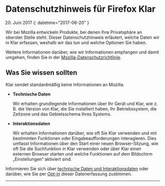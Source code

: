 ﻿# Datenschutzhinweis für Firefox Klar

20. Juni 2017
{: datetime="2017-06-20" }

Wir bei Mozilla entwickeln Produkte, bei denen Ihre Privatsphäre an oberster Stelle steht. Dieser Datenschutzhinweis erläutert, welche Daten wir in Klar erfassen, weshalb wir das tun und welche Optionen Sie haben. 

Weitere Informationen darüber, wie wir Informationen empfangen und damit umgehen, finden Sie in der [Mozilla-Datenschutzrichtlinie](https://www.mozilla.org/privacy/).

## Was Sie wissen sollten

Klar sendet standardmäßig keine Informationen an Mozilla.

* **Technische Daten**

	Wir erhalten grundlegende Informationen über Ihr Gerät und Klar, wie z.&thinsp;B. die Version von Klar, die Sie installiert haben, Ihr Betriebssystem, die Zeitzone und das Gebietsschema Ihres Systems.

* **Interaktionsdaten**

	Wir erhalten Informationen darüber, wie oft Sie Klar verwenden und mit bestimmten Funktionen oder Eingabeaufforderungen interagieren. Dies umfasst Informationen über den Start einer neuen Browser-Sitzung, wie oft Sie die Suchfunktion in Klar verwenden oder über Klar einen externen Browser starten und welche Funktionen auf dem Bildschirm „Einstellungen“ aktiviert sind.
	
Informieren Sie sich über [technische Daten und Interaktionsdaten](https://github.com/mozilla-mobile/focus/wiki/Event-Tracking-with-Mozilla's-Telemetry-Service) oder darüber, wie Sie per [Opt-in](https://support.mozilla.org/de/kb/anonyme-nutzungsdaten-zu-firefox-auf-mobilgeraten-) dieser Datenerfassung zustimmen.

---------------------------------------
